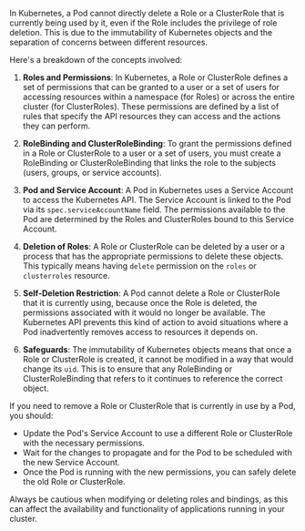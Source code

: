 In Kubernetes, a Pod cannot directly delete a Role or a ClusterRole that is currently being used by it, even if the Role includes the privilege of role deletion. This is due to the immutability of Kubernetes objects and the separation of concerns between different resources.

Here's a breakdown of the concepts involved:

1. **Roles and Permissions**: In Kubernetes, a Role or ClusterRole defines a set of permissions that can be granted to a user or a set of users for accessing resources within a namespace (for Roles) or across the entire cluster (for ClusterRoles). These permissions are defined by a list of rules that specify the API resources they can access and the actions they can perform.

2. **RoleBinding and ClusterRoleBinding**: To grant the permissions defined in a Role or ClusterRole to a user or a set of users, you must create a RoleBinding or ClusterRoleBinding that links the role to the subjects (users, groups, or service accounts).

3. **Pod and Service Account**: A Pod in Kubernetes uses a Service Account to access the Kubernetes API. The Service Account is linked to the Pod via its `spec.serviceAccountName` field. The permissions available to the Pod are determined by the Roles and ClusterRoles bound to this Service Account.

4. **Deletion of Roles**: A Role or ClusterRole can be deleted by a user or a process that has the appropriate permissions to delete these objects. This typically means having `delete` permission on the `roles` or `clusterroles` resource.

5. **Self-Deletion Restriction**: A Pod cannot delete a Role or ClusterRole that it is currently using, because once the Role is deleted, the permissions associated with it would no longer be available. The Kubernetes API prevents this kind of action to avoid situations where a Pod inadvertently removes access to resources it depends on.

6. **Safeguards**: The immutability of Kubernetes objects means that once a Role or ClusterRole is created, it cannot be modified in a way that would change its `uid`. This is to ensure that any RoleBinding or ClusterRoleBinding that refers to it continues to reference the correct object.

If you need to remove a Role or ClusterRole that is currently in use by a Pod, you should:

- Update the Pod's Service Account to use a different Role or ClusterRole with the necessary permissions.
- Wait for the changes to propagate and for the Pod to be scheduled with the new Service Account.
- Once the Pod is running with the new permissions, you can safely delete the old Role or ClusterRole.

Always be cautious when modifying or deleting roles and bindings, as this can affect the availability and functionality of applications running in your cluster.
